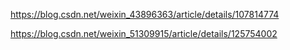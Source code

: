https://blog.csdn.net/weixin_43896363/article/details/107814774



https://blog.csdn.net/weixin_51309915/article/details/125754002